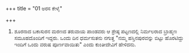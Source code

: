 +++
title = "01 ಅರಸ ಕೇಳೈ"

+++
1. ಶೂರನಾದ ಬಕಾಸುರನ ಮರಣದ ತರುವಾಯ ಪಾಂಡವರು ಆ ಶ್ರೇಷ್ಠ ಪಟ್ಟಣದಲ್ಲಿ ನಿರ್ಮಲರಾದ ಬ್ರಾಹ್ಮಣ ಸಮೂಹದೊಂದಿಗೆ ಇದ್ದರು. ಒಂದು ದಿನ ಧರ್ಮಸುತನು ನಗುತ್ತ "ನಮ್ಮ ಹಸ್ತಿನಪುರವನ್ನು ಬಿಟ್ಟು ಹೊರಟಿದ್ದು ಇಂದಿಗೆ ಒಂದು ವರುಷ ಪೂರ್ಣವಾಯಿತು" ಎಂದು ಕುಂತೀದೇವಿಗೆ ಹೇಳಿದನು.